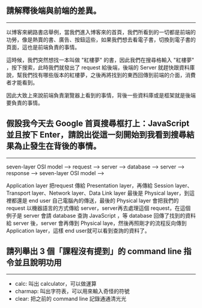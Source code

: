 ## 請解釋後端與前端的差異。
___  

以博客來網路書店舉例，當我們進入博客來的首頁，我們所看到的一切都是前端的功勞，像是熱賣的書、廣告、按鈕這些，如果我們想去看電子書，切換到電子書的頁面，這也是前端負責的事情。  
  
這時候，我們突然想找一本叫做 "紅樓夢" 的書，因此我們在搜尋格輸入 "紅樓夢" ，按下搜索，此時我們就發出了 request 給後端，後端的 Server 就趕快跟資料庫說，幫我們找有哪些版本的紅樓夢，之後再將找到的東西回傳到前端的介面，消費者才能看到。  
  
因此大致上來說前端負責瀏覽器上看到的事情，背後一些資料庫或是框架就是後端要負責的事情。

## 假設我今天去 Google 首頁搜尋框打上：JavaScript 並且按下 Enter，請說出從這一刻開始到我看到搜尋結果為止發生在背後的事情。
___
seven-layer OSI model --> request --> server --> database --> server --> response --> seven-layer OSI model -->  

Application layer 把request 傳給 Presentation layer，再傳給 Session layer、Transport layer、Network layer、Data Link layer 最後是 Physical layer，到這裡都還是 end user 自己電腦內的傳送，最後的 Physical layer 會把我們的 request 以機器語言的方式傳給 server，server再去處理這個 request，在這個例子是 server 會請 database 查詢 JavaScript ，等 database 回傳了找到的資料給 server 後，server 會再傳到 Physical laye，然後再照剛才的流程反向傳到 Application layer，這樣 end user就可以看到查詢的資料了。  
 
## 請列舉出 3 個「課程沒有提到」的 command line 指令並且說明功用
___
+ calc: 叫出 calculator，可以做運算
+ charmap: 叫出字符表，可以用來輸入奇怪的符號
+ clear: 把之前的 command line 記錄通通清光光